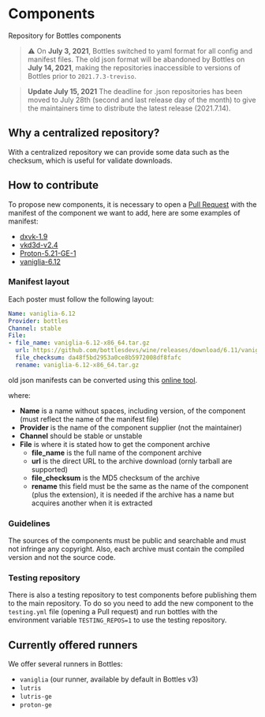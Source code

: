 # Components
Repository for Bottles components

> ⚠️ On **July 3, 2021**, Bottles switched to yaml format for all config and manifest files. The old json format will be abandoned by Bottles on **July 14, 2021**, making the repositories inaccessible to versions of Bottles prior to `2021.7.3-treviso`.

> **Update July 15, 2021** The deadline for .json repositories has been moved to July 28th (second and last release day of the month) to give the maintainers time to distribute the latest release (2021.7.14).

## Why a centralized repository?
With a centralized repository we can provide some data such as the checksum, which is useful for validate downloads.

## How to contribute
To propose new components, it is necessary to open a [Pull Request](https://github.com/bottlesdevs/components/pulls) with the manifest of the component we want to add, here are some examples of manifest:
- [dxvk-1.9](https://github.com/bottlesdevs/components/blob/main/dxvk/dxvk-1.9.yml)
- [vkd3d-v2.4](https://github.com/bottlesdevs/components/blob/main/vkd3d/vkd3d-v2.4.yml)
- [Proton-5.21-GE-1](https://github.com/bottlesdevs/components/blob/main/runners/proton/Proton-5.21-GE-1.yml)
- [vaniglia-6.12](https://github.com/bottlesdevs/components/blob/main/runners/wine/vaniglia-6.12.yml)

### Manifest layout
Each poster must follow the following layout:
```yaml
Name: vaniglia-6.12
Provider: bottles
Channel: stable
File:
- file_name: vaniglia-6.12-x86_64.tar.gz
  url: https://github.com/bottlesdevs/wine/releases/download/6.11/vaniglia-6.12-x86_64.tar.gz
  file_checksum: da48f5bd2953a0ce8b5972008df8fafc
  rename: vaniglia-6.12-x86_64.tar.gz
```
old json manifests can be converted using this [online tool](https://www.json2yaml.com).

where:
- **Name** is a name without spaces, including version, of the component (must reflect the name of the manifest file)
- **Provider** is the name of the component supplier (not the maintainer)
- **Channel** should be stable or unstable
- **File** is where it is stated how to get the component archive
  - **file_name** is the full name of the component archive
  - **url** is the direct URL to the archive download (ornly tarball are supported)
  - **file_checksum** is the MD5 checksum of the archive
  - **rename** this field must be the same as the name of the component (plus the extension), it is needed if the archive has a name but acquires another when it is extracted

### Guidelines
The sources of the components must be public and searchable and must not infringe any copyright. Also, each archive must contain the compiled version and not the source code.

### Testing repository
There is also a testing repository to test components before publishing them to the main repository.
To do so you need to add the new component to the `testing.yml` file (opening a Pull request) and run bottles with the environment variable `TESTING_REPOS=1` to use the testing repository.

## Currently offered runners
We offer several runners in Bottles:
- `vaniglia` (our runner, available by default in Bottles v3)
- `lutris`
- `lutris-ge`
- `proton-ge`
